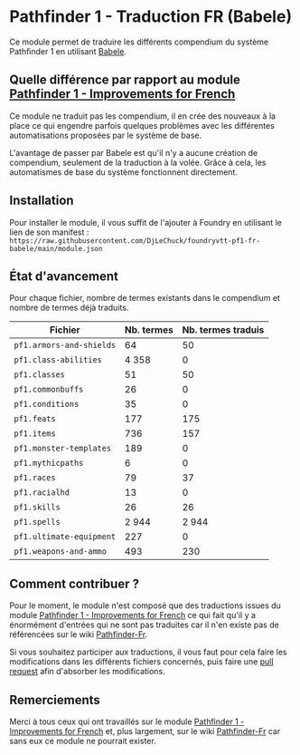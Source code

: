# Pathfinder 1 - Traduction FR (Babele)

Ce module permet de traduire les différents compendium du système Pathfinder 1 en
utilisant [Babele](https://foundryvtt.com/packages/babele).

## Quelle différence par rapport au module [Pathfinder 1 - Improvements for French](https://foundryvtt.com/packages/pf1-fr)

Ce module ne traduit pas les compendium, il en crée des nouveaux à la place ce qui engendre parfois quelques problèmes
avec les différentes automatisations proposées par le système de base.

L'avantage de passer par Babele est qu'il n'y a aucune création de compendium, seulement de la traduction à la volée.
Grâce à cela, les automatismes de base du système fonctionnent directement.

## Installation

Pour installer le module, il vous suffit de l'ajouter à Foundry en utilisant le lien de son manifest :
`https://raw.githubusercontent.com/DjLeChuck/foundryvtt-pf1-fr-babele/main/module.json`

## État d'avancement

Pour chaque fichier, nombre de termes existants dans le compendium et nombre de termes déjà traduits.

| Fichier                  | Nb. termes | Nb. termes traduis |
|--------------------------|------------|--------------------|
| `pf1.armors-and-shields` | 64         | 50                 |
| `pf1.class-abilities`    | 4 358      | 0                  |
| `pf1.classes`            | 51         | 50                 |
| `pf1.commonbuffs`        | 26         | 0                  |
| `pf1.conditions`         | 35         | 0                  |
| `pf1.feats`              | 177        | 175                |
| `pf1.items`              | 736        | 157                |
| `pf1.monster-templates`  | 189        | 0                  |
| `pf1.mythicpaths`        | 6          | 0                  |
| `pf1.races`              | 79         | 37                 |
| `pf1.racialhd`           | 13         | 0                  |
| `pf1.skills`             | 26         | 26                 |
| `pf1.spells`             | 2 944      | 2 944              |
| `pf1.ultimate-equipment` | 227        | 0                  |
| `pf1.weapons-and-ammo`   | 493        | 230                |

## Comment contribuer ?

Pour le moment, le module n'est composé que des traductions issues du module
[Pathfinder 1 - Improvements for French](https://foundryvtt.com/packages/pf1-fr) ce qui fait qu'il y a énormément
d'entrées qui ne sont pas traduites car il n'en existe pas de référencées sur le
wiki [Pathfinder-Fr](https://www.pathfinder-fr.org/).

Si vous souhaitez participer aux traductions, il vous faut pour cela faire les modifications dans les différents
fichiers concernés, puis faire une [pull request](https://github.com/DjLeChuck/foundryvtt-pf1-fr-babele/pulls) afin
d'absorber les modifications.

## Remerciements

Merci à tous ceux qui ont travaillés sur le
module [Pathfinder 1 - Improvements for French](https://foundryvtt.com/packages/pf1-fr)
et, plus largement, sur le wiki [Pathfinder-Fr](https://www.pathfinder-fr.org/) car sans eux ce module ne pourrait
exister.
